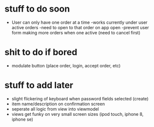 # stuff to do soon
- User can only have one order at a time
    -works currently under user active orders
    -need to open to that order on app open
    -prevent user form making more orders when one active (need to cancel first)

# shit to do if bored
- modulate button (place order, login, accept order, etc)


# stuff to add later

- slight flickering of keyboard when password fields selected (create)
- item name/description on confirmation screen
- seperate all logic from view into viewmodel
- views get funky on very small screen sizes (ipod touch, iphone 8, iphone se)
